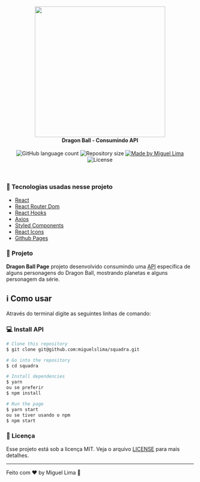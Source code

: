 <h4 align="center">
<img src="https://cdn-cms.bnea.io/sites/default/files/games/logo/195015470097125.png" width="350px" /><br>
 <b>Dragon Ball - Consumindo API</b>
</h4>
<p align="center">
<img alt="GitHub language count" src="https://img.shields.io/github/languages/count/miguelslima/squadra?color=purple">
<img alt="Repository size" src="https://img.shields.io/github/repo-size/miguelslima/squadra?color=purple">
  <a href="https://www.linkedin.com/in/miguelslima1986/">
    <img alt="Made by Miguel Lima" src="https://img.shields.io/badge/Dev-miguelslima1986-purple">
  </a>

  <img alt="License" src="https://img.shields.io/badge/license-MIT-purple">
</p>
<br>

### :rocket: Tecnologias usadas nesse projeto

- [React](https://pt-br.reactjs.org/)
- [React Router Dom](https://reacttraining.com/react-router/web/guides/quick-start)
- [React Hooks](https://pt-br.reactjs.org/docs/hooks-intro.html)
- [Axios](https://github.com/axios/axios)
- [Styled Components](https://styled-components.com/)
- [React Icons](https://www.npmjs.com/package/react-icons)
- [Github Pages](https://pages.github.com/)

### :muscle: Projeto

<b>Dragon Ball Page</b> projeto desenvolvido consumindo uma [API](https://dragon-ball-api.herokuapp.com/) específica de alguns personagens do Dragon Ball, mostrando planetas e alguns personagem da série.

## :information_source: Como usar

Através do terminal digite as seguintes linhas de comando:

### :computer: Install API

```bash
# Clone this repository
$ git clone git@github.com:miguelslima/squadra.git

# Go into the repository
$ cd squadra

# Install dependencies
$ yarn
ou se preferir
$ npm install

# Run the page
$ yarn start
ou se tiver usando o npm
$ npm start
```

### :memo: Licença

Esse projeto está sob a licença MIT. Veja o arquivo [LICENSE](LICENSE.md) para mais detalhes.

---

Feito com ❤️ by Miguel Lima :wave:
